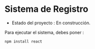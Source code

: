 <h1>Sistema de Registro</h1>

- Estado del proyecto : En construcción.

Para ejecutar el sistema, debes poner :

```npm install react``` 
